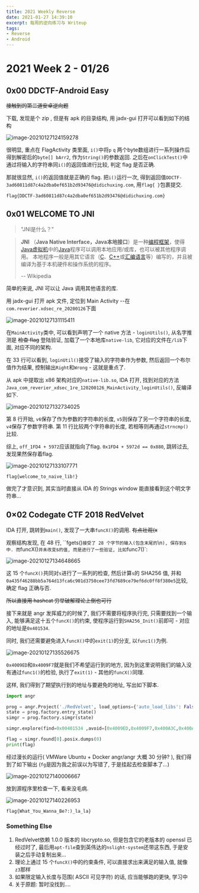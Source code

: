 ```yaml
---
title: 2021 Weekly Reverse
date: 2021-01-27 14:39:10
excerpt: 每周的逆向练习与 Writeup
tags:
- Reverse
- Android
---
```


# 2021 Week 2 - 01/26



## 0x00 DDCTF-Android Easy

~~接触到的第二道安卓逆向题~~

下载, 发现是个 zip , 但是有 apk 的目录结构, 用 jadx-gui 打开可以看到如下的结构

![image-20210127124159278](https://i.loli.net/2021/01/27/Jd8H6ITzRl5NYsO.png)

很明显, 重点在 FlagActivity 类里面, `i()`中将`p` `q` 两个byte数组进行一系列操作后得到解密后的`byte[] bArr2`, 作为`String()`的参数返回.  之后在`onClickTest()`中通过将输入的字符串同`i()`的返回值进行比较, 判定 flag 是否正确.

那就很显然, `i()`的返回值就是正确的 flag. 把`i()`运行一次, 得到返回值`DDCTF-3ad60811d87c4a2dba0ef651b2d93476@didichuxing.com`, 用`flag{ }`包裹提交.

`flag{DDCTF-3ad60811d87c4a2dba0ef651b2d93476@didichuxing.com}`



## 0x01 WELCOME TO JNI

> "JNI是什么？"

> **JNI** （**Java Native Interface，Java本地接口**）是一种[编程框架](https://zh.wikipedia.org/w/index.php?title=编程框架&action=edit&redlink=1)，使得[Java虚拟机](https://zh.wikipedia.org/wiki/Java虚拟机)中的[Java](https://zh.wikipedia.org/wiki/Java)程序可以调用本地应用/或库，也可以被其他程序调用。 本地程序一般是用其它语言（[C](https://zh.wikipedia.org/wiki/C语言)、[C++](https://zh.wikipedia.org/wiki/C%2B%2B)或[汇编语言](https://zh.wikipedia.org/wiki/汇编语言)等）编写的，并且被编译为基于本机硬件和操作系统的程序。
>
>
> 
> -- Wikipedia

简单的来说, JNI 可以让 Java 调用其他语言的库.

用 jadx-gui 打开 apk 文件, 定位到 Main Activity --在`com.reverier.xdsec_re_20200126`下面

![image-20210127131115411](https://i.loli.net/2021/01/27/hwg4BSpNfiFO8DH.png)

在`MainActivity`类中, 可以看到声明了一个 native 方法 - `loginUtils()`, 从名字推测是 ~~检查 flag~~ 登陆验证, 加载了一个本地库`native-lib`, 它对应的文件在`/lib`下面, 对应不同的架构.

在 33 行可以看到, `loginUtil()`接受了输入的字符串作为参数, 然后返回一个布尔值作为结果, 控制输出`Right`和`Wrong` - 这就是重点了.

从 apk 中提取出 x86 架构对应的`native-lib.so`, IDA 打开, 找到对应的方法`Java_com_reverier_xdsec_1re_120200126_MainActivity_loginUtils()`, 反编译如下.

![image-20210127132734025](https://i.loli.net/2021/01/27/7UM1xOPLB3RTIFK.png)

第 8 行开始, `v6`保存了作为参数的字符串的长度, `v5`则保存了另一个字符串的长度, `v4`保存了参数字符串. 第 11 行比较两个字符串的长度, 若相等则再通过`strncmp()`比较. 

综上, `off_1FD4 + 5972`应该就指向了flag. `0x1FD4 + 5972d == 0x880`, 跳转过去, 发现果然保存着flag.

![image-20210127133107771](https://i.loli.net/2021/01/27/shcxbOGXJ2U6DFV.png)

`flag{welcome_to_naive_lib!}`

做完了才意识到, 其实当时直接从 IDA 的 Strings window 能直接看到这个明文字符串...



## 0×02 Codegate CTF 2018 RedVelvet

IDA 打开, 跳转到`main()`, 发现了一大串`funcX()`的调用.  ~~有点壮观(x~~

观察结构发现, 在 48 行, ``fgets()`接受了 28 个字节的输入(包含末尾的`\n`), 保存到`s`中. 而`funcX()`并未改变`s`的值, 而是进行了一些验证, 比如`func7()`: 

![image-20210127134648665](https://i.loli.net/2021/01/27/fuRYoAhm31TjLzw.png)

这 15 个`funcX()`共同对`s`进行了一系列的检查, 然后计算`s`的 SHA256 值, 并和`0a435f46288bb5a764d13fca6c901d3750cee73fd7689ce79ef6dc0ff8f380e5`比较, 确定 flag 正确与否.

~~所以直接用 hashcat 穷举破解理论上倒也可行~~

接下来就是 angr 发挥威力的时候了, 我们不需要将程序执行完, 只需要找到一个输入, 能够满足这十五个`funcX()`的约束, 使程序运行到`SHA256_Init()`前即可 - 对应的地址是`0x401534`.

同时, 我们还需要避免进入`funcX()`中的`exit(1)`的分支, 以`func1()`为例.

![image-20210127135526675](https://i.loli.net/2021/01/27/Mu2QcKWZ81dfzFR.png)

`0x4009ED`和`0x4009F7`就是我们不希望运行到的地方, 因为到这里说明我们的输入没有通过`func1()`的检验, 执行了`exit(1)` - 其他的`funcX()`同理.

这样, 我们得到了期望执行到的地址与要避免的地址, 写出如下脚本.

```python
import angr

prog = angr.Project('./RedVelvet', load_options={'auto_load_libs': False})   
state = prog.factory.entry_state()    
simgr = prog.factory.simgr(state)   

simgr.explore(find=0x00401534 ,avoid=[0x4009ED,0x4009F7,0x400A3C,0x400A46,0x400A9F,0x400B01,0x400B5C,0x400C05,0x400CAB,0x400D51,0x400DD6,0x400E5E,0x400F07,0x400FAD,0x4105F,0x4010E9, 0x40119D]) 

flag = simgr.found[0].posix.dumps(0)
print(flag)


```

经过漫长的运行( VMWare Ubuntu + Docker angr/angr 大概 30 分钟? ), 我们得到了如下输出 (`fg`是因为我之前误以为写错了, 于是挂起去检查脚本了...)

![image-20210127140006667](https://i.loli.net/2021/01/27/id16RHAoK5TBpW3.png)

放到源程序里检查一下, 看来没毛病. 

![image-20210127140226953](https://i.loli.net/2021/01/27/DeuYsaXi3ZW4mMt.png)

`flag{What_You_Wanna_Be?:)_la_la}`

### Something Else

1. RedVelvet依赖 1.0.0 版本的 libcrypto.so, 但是包含它的老版本的 openssl 已经过时了, 最后用`apt-file`查到英伟达的`nslight-system`还带这东西, 于是安装之后手动复制出来...
2. 理论上通过 15 个`funcX()`中的约束条件, 可以直接求出来满足的输入值, 就像`z3`那样
3. 如果限定输入长度与范围( ASCII 可见字符) 的话, 应当能够跑的更快, 学习中
4. 关于原题: 暂时没找到....